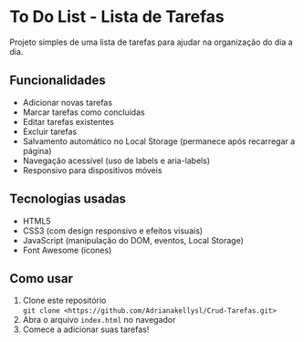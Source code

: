 # To Do List - Lista de Tarefas

Projeto simples de uma lista de tarefas para ajudar na organização do dia a dia.

## Funcionalidades
- Adicionar novas tarefas
- Marcar tarefas como concluídas
- Editar tarefas existentes
- Excluir tarefas
- Salvamento automático no Local Storage (permanece após recarregar a página)
- Navegação acessível (uso de labels e aria-labels)
- Responsivo para dispositivos móveis

## Tecnologias usadas
- HTML5
- CSS3 (com design responsivo e efeitos visuais)
- JavaScript (manipulação do DOM, eventos, Local Storage)
- Font Awesome (ícones)

## Como usar
1. Clone este repositório  
   `git clone <https://github.com/Adrianakellysl/Crud-Tarefas.git>`  
2. Abra o arquivo `index.html` no navegador  
3. Comece a adicionar suas tarefas!

